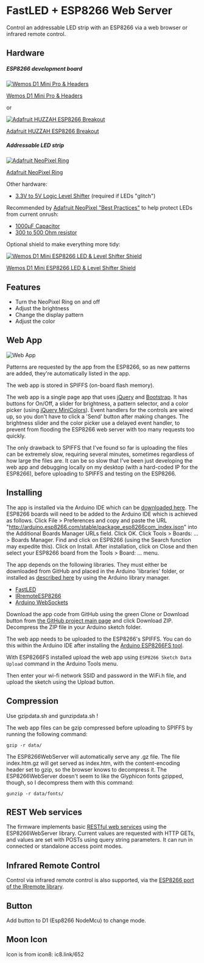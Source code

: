 FastLED + ESP8266 Web Server
=========

Control an addressable LED strip with an ESP8266 via a web browser or infrared remote control.

Hardware
--------

##### ESP8266 development board

[![Wemos D1 Mini Pro & Headers](https://ae01.alicdn.com/kf/HTB1P1KVaMsSMeJjSsphq6xuJFXah/WEMOS-D1-mini-Pro-V1-1-0-16M-bytes-external-antenna-connector-ESP8266-WIFI-Internet-of.jpg_200x200.jpg)](https://www.aliexpress.com/item/WEMOS-D1-mini-Pro-16M-bytes-external-antenna-connector-ESP8266-WIFI-Internet-of-Things-development-board/32724692514.html)

[Wemos D1 Mini Pro & Headers](https://www.aliexpress.com/item/WEMOS-D1-mini-Pro-16M-bytes-external-antenna-connector-ESP8266-WIFI-Internet-of-Things-development-board/32724692514.html)

or

[![Adafruit HUZZAH ESP8266 Breakout](https://cdn-shop.adafruit.com/310x233/2471-10.jpg)](https://www.adafruit.com/products/2471)

[Adafruit HUZZAH ESP8266 Breakout](https://www.adafruit.com/products/2471)

##### Addressable LED strip

[![Adafruit NeoPixel Ring](https://www.adafruit.com/images/145x109/1586-00.jpg)](https://www.adafruit.com/product/1586)

[Adafruit NeoPixel Ring]

Other hardware:

* [3.3V to 5V Logic Level Shifter](http://www.digikey.com/product-detail/en/texas-instruments/SN74HCT245N/296-1612-5-ND/277258) (required if LEDs "glitch")

Recommended by [Adafruit NeoPixel "Best Practices"](https://learn.adafruit.com/adafruit-neopixel-uberguide/best-practices) to help protect LEDs from current onrush:
* [1000µF Capacitor](http://www.digikey.com/product-detail/en/panasonic-electronic-components/ECA-1EM102/P5156-ND/245015)
* [300 to 500 Ohm resistor](https://www.digikey.com/product-detail/en/stackpole-electronics-inc/CF14JT470R/CF14JT470RCT-ND/1830342)

Optional shield to make everything more tidy:

[![Wemos D1 Mini ESP8266 LED & Level Shifter Shield](https://d3s5r33r268y59.cloudfront.net/13194/products/thumbs/2017-05-06T15:02:37.208Z-IMG_20170506_100623.jpg.114x76_q85_pad_rcrop.jpg)](https://www.tindie.com/products/jasoncoon/wemos-d1-mini-esp8266-led-and-level-shifter-shield/)

[Wemos D1 Mini ESP8266 LED & Level Shifter Shield](https://www.tindie.com/products/jasoncoon/wemos-d1-mini-esp8266-led-and-level-shifter-shield)

Features
--------
* Turn the NeoPixel Ring on and off
* Adjust the brightness
* Change the display pattern
* Adjust the color

Web App
--------

![Web App](webapp.png)

Patterns are requested by the app from the ESP8266, so as new patterns are added, they're automatically listed in the app.

The web app is stored in SPIFFS (on-board flash memory).

The web app is a single page app that uses [jQuery](https://jquery.com) and [Bootstrap](http://getbootstrap.com).  It has buttons for On/Off, a slider for brightness, a pattern selector, and a color picker (using [jQuery MiniColors](http://labs.abeautifulsite.net/jquery-minicolors)).  Event handlers for the controls are wired up, so you don't have to click a 'Send' button after making changes.  The brightness slider and the color picker use a delayed event handler, to prevent from flooding the ESP8266 web server with too many requests too quickly.

The only drawback to SPIFFS that I've found so far is uploading the files can be extremely slow, requiring several minutes, sometimes regardless of how large the files are.  It can be so slow that I've been just developing the web app and debugging locally on my desktop (with a hard-coded IP for the ESP8266), before uploading to SPIFFS and testing on the ESP8266.

Installing
-----------
The app is installed via the Arduino IDE which can be [downloaded here](https://www.arduino.cc/en/main/software). The ESP8266 boards will need to be added to the Arduino IDE which is achieved as follows. Click File > Preferences and copy and paste the URL "http://arduino.esp8266.com/stable/package_esp8266com_index.json" into the Additional Boards Manager URLs field. Click OK. Click Tools > Boards: ... > Boards Manager. Find and click on ESP8266 (using the Search function may expedite this). Click on Install. After installation, click on Close and then select your ESP8266 board from the Tools > Board: ... menu.

The app depends on the following libraries. They must either be downloaded from GitHub and placed in the Arduino 'libraries' folder, or installed as [described here](https://www.arduino.cc/en/Guide/Libraries) by using the Arduino library manager.

* [FastLED](https://github.com/FastLED/FastLED)
* [IRremoteESP8266](https://github.com/sebastienwarin/IRremoteESP8266)
* [Arduino WebSockets](https://github.com/Links2004/arduinoWebSockets)

Download the app code from GitHub using the green Clone or Download button from [the GitHub project main page](https://github.com/jasoncoon/esp8266-fastled-webserver) and click Download ZIP. Decompress the ZIP file in your Arduino sketch folder.

The web app needs to be uploaded to the ESP8266's SPIFFS.  You can do this within the Arduino IDE after installing the [Arduino ESP8266FS tool](http://esp8266.github.io/Arduino/versions/2.3.0/doc/filesystem.html#uploading-files-to-file-system).

With ESP8266FS installed upload the web app using `ESP8266 Sketch Data Upload` command in the Arduino Tools menu.

Then enter your wi-fi network SSID and password in the WiFi.h file, and upload the sketch using the Upload button.

Compression
-----------

Use gzipdata.sh and gunzipdata.sh !

The web app files can be gzip compressed before uploading to SPIFFS by running the following command:

`gzip -r data/`

The ESP8266WebServer will automatically serve any .gz file.  The file index.htm.gz will get served as index.htm, with the content-encoding header set to gzip, so the browser knows to decompress it.  The ESP8266WebServer doesn't seem to like the Glyphicon fonts gzipped, though, so I decompress them with this command:

`gunzip -r data/fonts/`

REST Web services
-----------------

The firmware implements basic [RESTful web services](https://en.wikipedia.org/wiki/Representational_state_transfer) using the ESP8266WebServer library.  Current values are requested with HTTP GETs, and values are set with POSTs using query string parameters.  It can run in connected or standalone access point modes.

Infrared Remote Control
-----------------------

Control via infrared remote control is also supported, via the [ESP8266 port of the IRremote library](https://github.com/sebastienwarin/IRremoteESP8266).

[Adafruit NeoPixel Ring]:https://www.adafruit.com/product/1586
[Adafruit HUZZAH ESP8266 Breakout]:https://www.adafruit.com/products/2471

Button
------

Add button to D1 (Esp8266 NodeMcu) to change mode.


Moon Icon
---------
Icon is from icon8: ic8.link/652